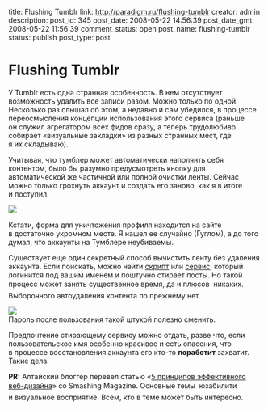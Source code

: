 title: Flushing Tumblr
link: http://paradigm.ru/flushing-tumblr
creator: admin
description: 
post_id: 345
post_date: 2008-05-22 14:56:39
post_date_gmt: 2008-05-22 11:56:39
comment_status: open
post_name: flushing-tumblr
status: publish
post_type: post

# Flushing Tumblr

У Tumblr есть одна странная особенность. В нем отсутствует возможность удалить все записи разом. Можно только по одной. Несколько раз слышал об этом, а недавно и сам убедился, в процессе переосмысления концепции использования этого сервиса (раньше он служил агрегатором всех фидов сразу, а теперь трудолюбиво собирает «визуальные закладки» из разных странных мест, где я их складываю).

Учитывая, что тумблер может автоматически наполянть себя контентом, было бы разумно предусмотреть кнопку для автоматической же частичной или полной очистки ленты. Сейчас можно только грохнуть аккаунт и создать его заново, как я в итоге и поступил.

![](http://b.paradigm.ru/2008/05/tumblr-drop.png)

Кстати, форма для уничтожения профиля находится на сайте в достаточно укромном месте. Я нашел ее случайно (Гуглом), а до того думал, что аккаунты на Тумблере неубиваемы.

Существует еще один секретный способ вычистить ленту без удаления аккаунта. Если поискать, можно найти [скрипт](http://b23.ru/y3l) или [сервис](http://b23.ru/y35), который логинится под вашим именем и поштучно стирает посты. Но такой процесс может занять существенное время, да и плюсов  никаких. Выборочного автоудаления контента по прежнему нет.

[![](http://b.paradigm.ru/2008/05/tumblr-purge.png)](http://b23.ru/y35)  
Пароль после пользования такой штукой полезно сменить.

Предпочтение стирающему сервису можно отдать, разве что, если пользовательское имя особенно красивое и есть опасения, что в процессе восстановления аккаунта его кто-то **поработит** захватит. Такие дела.

**PR:** Алтайский блоггер перевел статью «[5 принципов эффективного веб-дизайна](http://altblog.ru/5-more-principles-of-effective-web-design/)» со Smashing Magazine. Основные темы  юзабилити и визуальное восприятие. Всем, кто в теме может быть интересно.